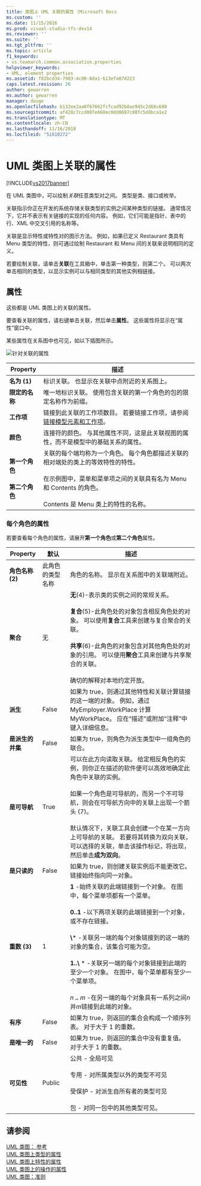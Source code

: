 ```yaml
---
title: 类图上 UML 关联的属性 |Microsoft Docs
ms.custom: ''
ms.date: 11/15/2016
ms.prod: visual-studio-tfs-dev14
ms.reviewer: ''
ms.suite: ''
ms.tgt_pltfrm: ''
ms.topic: article
f1_keywords:
- vs.teamarch.common.association.properties
helpviewer_keywords:
- UML, element properties
ms.assetid: f82bcd34-7903-4c00-8da1-613efa07d223
caps.latest.revision: 26
author: gewarren
ms.author: gewarren
manager: douge
ms.openlocfilehash: b132ee2aa0f67662fcfcad92b8ae945c2d66c680
ms.sourcegitcommit: af428c7ccd007e668ec0dd8697c88fc5d8bca1e2
ms.translationtype: MT
ms.contentlocale: zh-CN
ms.lasthandoff: 11/16/2018
ms.locfileid: "51810272"
---
```

# <a name="properties-of-associations-on-uml-class-diagrams"></a>UML 类图上关联的属性
[!INCLUDE[vs2017banner](../includes/vs2017banner.md)]

在 UML 类图中，可以绘制*关联*任意类型对之间。 类型是类、接口或枚举。  

 关联指示你正在开发的系统存储关联类型的实例之间某种类型的链接。 通常情况下，它并不表示有关链接的实现的任何内容。 例如，它们可能是指针、表中的行、XML 中交叉引用的名称等。  

 关联是显示特性或特性对的图示方法。 例如，如果已定义 Restaurant 类具有 Menu 类型的特性，则可通过绘制 Restaurant 和 Menu 间的关联来说明相同的定义。  

 若要绘制关联，请单击**关联**在工具箱中，单击第一种类型，则第二个。 可以两次单击相同的类型，以显示实例可以与相同类型的其他实例相链接。  

## <a name="properties"></a>属性  
 这些都是 UML 类图上的关联的属性。  

 要查看关联的属性，请右键单击关联，然后单击**属性**。 这些属性将显示在“属性”窗口中。  

 某些属性在关系图中也可见，如以下插图所示。  

 ![针对关联的属性](../modeling/media/uml-classprop.png "UML_ClassProp")  

|**Property**|描述|  
|------------------|-----------------|  
|**名为 (1)**|标识关联。 也显示在关联中点附近的关系图上。|  
|**限定的名称**|唯一地标识关联。 使用包含关联的第一个角色的包的限定名称作为前缀。|  
|**工作项**|链接到此关联的工作项数目。 若要链接工作项，请参阅[链接模型元素和工作项](../modeling/link-model-elements-and-work-items.md)。|  
|**颜色**|连接符的颜色。 与其他属性不同，这是此关联视图的属性，而不是模型中的基础关系的属性。|  
|**第一个角色**<br /><br /> **第二个角色**|关联的每个端均称为一个角色。 每个角色都描述关联的相对端处的类上的等效特性的特性。<br /><br /> 在示例图中，菜单和菜单项之间的关联具有名为 Menu 和 Contents 的角色。<br /><br /> Contents 是 Menu 类上的特性的名称。|  

### <a name="properties-of-each-role"></a>每个角色的属性  
 若要查看每个角色的属性，请展开**第一个角色**或**第二个角色**属性。  


|     **Property**     |          **默认**          |                                                                                                                                                                                                                                                                                                                                        描述                                                                                                                                                                                                                                                                                                                                         |
|----------------------|-------------------------------|--------------------------------------------------------------------------------------------------------------------------------------------------------------------------------------------------------------------------------------------------------------------------------------------------------------------------------------------------------------------------------------------------------------------------------------------------------------------------------------------------------------------------------------------------------------------------------------------------------------------------------------------------------------------------------------------|
|  **角色名称 (2)**   | 此角色的类型名称 |                                                                                                                                                                                                                                                                                                       角色的名称。 显示在关系图中的关联端附近。                                                                                                                                                                                                                                                                                                        |
|   **聚合**    |             无              |                                                                        **无**(4)-表示类的实例之间的常规关系。<br /><br /> **复合**(5)-此角色处的对象包含相反角色处的对象。 可以使用**复合**工具来创建与复合聚合的关联。<br /><br /> **共享**(6)-此角色的对象包含对其他角色处的对象的引用。 可以使用**聚合**工具来创建与共享聚合的关联。<br /><br /> 确切的解释对本地约定开放。                                                                         |
|    **派生**    |             False             |                                                                                                                                                                                                                          如果为 true，则通过其他特性和关联计算链接的这一端的对象。 例如，通过 MyEmployer.WorkPlace 计算 MyWorkPlace。 应在“描述”或附加“注释”中键入详细信息。                                                                                                                                                                                                                           |
| **是派生的并集** |             False             |                                                                                                                                                                                                                                                                                                             如果为 true，则角色为派生类型中一组角色的联合。                                                                                                                                                                                                                                                                                                             |
|   **是可导航**   |             True              |                                                 可以在此方向读取关联。 给定相反角色的实例，则你正在描述的软件便可以高效地确定此角色中关联的实例。<br /><br /> 如果一个角色是可导航的，而另一个不可导航，则会在可导航方向中的关联上出现一个箭头 (7)。<br /><br /> 默认情况下，关联工具会创建一个在某一方向上可导航的关联。 若要将其转换为双向关联，可以选择的关联，单击该操作标记，将出现，然后单击**成为双向**。                                                 |
|   **是只读的**   |             False             |                                                                                                                                                                                                                                                                                   如果为 true，则创建关联实例后不能更改它。 链接始终指向同一对象。                                                                                                                                                                                                                                                                                    |
| **重数 (3)** |               1               | **1** -始终关联的此端链接到一个对象。 在图中，每个菜单项都有一个菜单。<br /><br /> **0..1** -以下两项关联的此端链接到一个对象，或不存在链接。<br /><br /> **\\**\* -关联另一端的每个对象链接到的这一端的对象的集合，该集合可能为空。<br /><br /> **1..\\**  \* -关联另一端的每个对象链接到此端的至少一个对象。 在图中，每个菜单都有至少一个菜单项。<br /><br /> *n* **..** *m* -在另一端的每个对象具有一系列之间*n*并*m*链接到此端的对象。 |
|    **有序**    |             False             |                                                                                                                                                                                                                                                                                                  如果为 true，则返回的集合会构成一个顺序列表。 对于大于 1 的重数。                                                                                                                                                                                                                                                                                                   |
|    **是唯一的**     |             False             |                                                                                                                                                                                                                                                                                              如果为 true，则返回的集合中没有重复值。 对于大于 1 的重数。                                                                                                                                                                                                                                                                                              |
|    **可见性**    |            Public             |                                                                                                                                                                                                                                 公共 - 全局可见<br /><br /> 专用 - 对所属类型以外的类型不可见<br /><br /> 受保护 - 对派生自所有者的类型可见<br /><br /> 包 - 对同一包中的其他类型可见。                                                                                                                                                                                                                                  |

## <a name="see-also"></a>请参阅  
 [UML 类图： 参考](../modeling/uml-class-diagrams-reference.md)   
 [UML 类图上类型的属性](../modeling/properties-of-types-on-uml-class-diagrams.md)   
 [UML 类图上特性的属性](../modeling/properties-of-attributes-on-uml-class-diagrams.md)   
 [UML 类图上的操作的属性](../modeling/properties-of-operations-on-uml-class-diagrams.md)   
 [UML 类图：准则](../modeling/uml-class-diagrams-guidelines.md)



